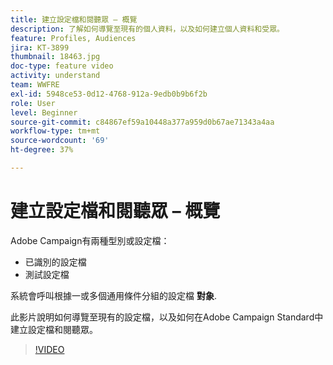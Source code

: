 ```yaml
---
title: 建立設定檔和閱聽眾 – 概覽
description: 了解如何導覽至現有的個人資料，以及如何建立個人資料和受眾。
feature: Profiles, Audiences
jira: KT-3899
thumbnail: 18463.jpg
doc-type: feature video
activity: understand
team: WWFRE
exl-id: 5948ce53-0d12-4768-912a-9edb0b9b6f2b
role: User
level: Beginner
source-git-commit: c84867ef59a10448a377a959d0b67ae71343a4aa
workflow-type: tm+mt
source-wordcount: '69'
ht-degree: 37%

---
```


# 建立設定檔和閱聽眾 – 概覽

Adobe Campaign有兩種型別或設定檔：

* 已識別的設定檔
* 測試設定檔

系統會呼叫根據一或多個通用條件分組的設定檔 **對象**.

此影片說明如何導覽至現有的設定檔，以及如何在Adobe Campaign Standard中建立設定檔和閱聽眾。

>[!VIDEO](https://video.tv.adobe.com/v/18463/?quality=12&learn=on)
